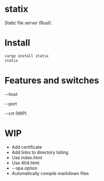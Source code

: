 # statix
Static file server (Rust).

# Install

```bash
cargo install statix
statix 

```

# Features and switches

--host 

--port

--crt (WIP)

# WIP

- Add certificate
- Add links to directory listing
- Use index.html
- Use 404.html
- --spa option
- Automatically compile markdown files
